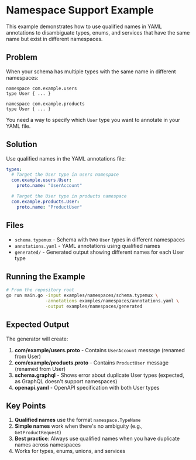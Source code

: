 # Namespace Support Example

This example demonstrates how to use qualified names in YAML annotations to disambiguate types, enums, and services that have the same name but exist in different namespaces.

## Problem

When your schema has multiple types with the same name in different namespaces:

```typemux
namespace com.example.users
type User { ... }

namespace com.example.products
type User { ... }
```

You need a way to specify which `User` type you want to annotate in your YAML file.

## Solution

Use qualified names in the YAML annotations file:

```yaml
types:
  # Target the User type in users namespace
  com.example.users.User:
    proto.name: "UserAccount"

  # Target the User type in products namespace
  com.example.products.User:
    proto.name: "ProductUser"
```

## Files

- `schema.typemux` - Schema with two `User` types in different namespaces
- `annotations.yaml` - YAML annotations using qualified names
- `generated/` - Generated output showing different names for each User type

## Running the Example

```bash
# From the repository root
go run main.go -input examples/namespaces/schema.typemux \
               -annotations examples/namespaces/annotations.yaml \
               -output examples/namespaces/generated
```

## Expected Output

The generator will create:

1. **com/example/users.proto** - Contains `UserAccount` message (renamed from User)
2. **com/example/products.proto** - Contains `ProductUser` message (renamed from User)
3. **schema.graphql** - Shows error about duplicate User types (expected, as GraphQL doesn't support namespaces)
4. **openapi.yaml** - OpenAPI specification with both User types

## Key Points

1. **Qualified names** use the format `namespace.TypeName`
2. **Simple names** work when there's no ambiguity (e.g., `GetProductRequest`)
3. **Best practice**: Always use qualified names when you have duplicate names across namespaces
4. Works for types, enums, unions, and services

